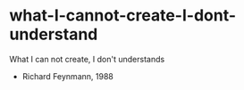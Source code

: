 # what-I-cannot-create-I-dont-understand
What I can not create, I don't understands
- Richard Feynmann, 1988
